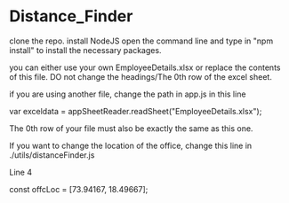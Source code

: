 # Distance_Finder

clone the repo.
install NodeJS
open the command line and type in "npm install" to install the necessary packages.

you can either use your own EmployeeDetails.xlsx or replace the contents of this file.
DO not change the headings/The 0th row of the excel sheet.

if you are using another file, change the path in app.js in this line

var exceldata = appSheetReader.readSheet("EmployeeDetails.xlsx");

The 0th row of your file must also be exactly the same as this one.

If you want to change the location of the office, change this line in ./utils/distanceFinder.js

Line 4

const offcLoc = [73.94167, 18.49667];
